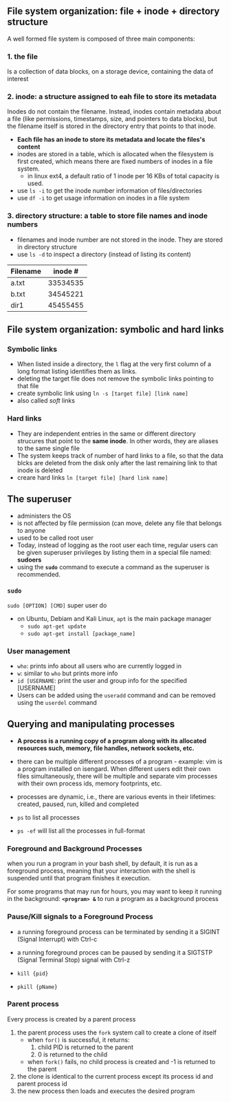 ## File system organization: file + inode + directory structure

A well formed file system is composed of three main components:

### 1. the file

Is a collection of data blocks, on a storage device, containing the data of interest

### 2. **inode**: a structure assigned to eah file to store its metadata

Inodes do not contain the filename. Instead, inodes contain metadata about a file (like permissions, timestamps, size, and pointers to data blocks), but the filename itself is stored in the directory entry that points to that inode.

- **Each file has an inode to store its metadata and locate the files's content**
- inodes are stored in a table, which is allocated when the filesystem is first created, which means there are fixed numbers of inodes in a file system.
  - in linux ext4, a default ratio of 1 inode per 16 KBs of total capacity is used.
- use `ls -i` to get the inode number information of files/directories
- use `df -i` to get usage information on inodes in a file system

### 3. directory structure: a table to store file names and inode numbers

- filenames and inode number are not stored in the inode. They are stored in directory structure
- use `ls -d` to inspect a directory (instead of listing its content)

| Filename | inode #  |
| -------- | -------- |
| a.txt    | 33534535 |
| b.txt    | 34545221 |
| dir1     | 45455455 |

## File system organization: symbolic and hard links

### Symbolic links

- When listed inside a directory, the `l` flag at the very first column of a long
  format listing identifies them as links.
- deleting the target file does not remove the symbolic links pointing to that file
- create symbolic link using `ln -s [target file] [link name]`
- also called <i>soft</i> links

### Hard links

- They are independent entries in the same or different directory strucures that point to the **same inode**. In other words, they are aliases to the same single file
- The system keeps track of number of hard links to a file, so that the data blcks are deleted from the disk only after the last remaining link to that inode is deleted
- creare hard links `ln [target file] [hard link name]`

## The superuser

- administers the OS
- is not affected by file permission (can move, delete any file that belongs to anyone
- used to be called root user
- Today, instead of logging as the root user each time, regular users can be given superuser privileges by listing them in a special file named: **sudoers**
- using the **`sudo`** command to execute a command as the superuser is recommended.

### `sudo`

`sudo [OPTION] [CMD]`
super user do

- on Ubuntu, Debiam and Kali Linux, `apt` is the main package manager
  - `sudo apt-get update`
  - `sudo apt-get install [package_name]`

### User management

- `who`: prints info about all users who are currently logged in
- `w`: similar to `who` but prints more info
- `id [USERNAME`: print the user and group info for the specified [USERNAME]
- Users can be added using the `useradd` command and can be removed using the `userdel` command

## Querying and manipulating processes

- **A process is a running copy of a program along with its allocated resources such, memory, file handles, network sockets, etc.**
- there can be multiple different processes of a program - example: vim is a program installed on isengard. When different users edit their own files simultaneously, there will be multiple and separate vim processes with their own process ids, memory footprints, etc.
- processes are dynamic, i.e., there are various events in their lifetimes: created, paused, run, killed and completed

- `ps` to list all processes
- `ps -ef` will list all the processes in full-format

### Foreground and Background Processes

when you run a program in your bash shell, by default, it is run as a foreground process, meaning that your interaction with the shell is suspended until that program finishes it execution.

For some programs that may run for hours, you may want to keep it running in the background: **`<program> &`** to run a program as a background process

### Pause/Kill signals to a Foreground Process

- a running foreground process can be terminated by sending it a SIGINT (Signal Interrupt) with Ctrl-c
- a running foreground proces can be paused by sending it a SIGTSTP (Signal Terminal Stop) signal with Ctrl-z

- `kill {pid}`
- `pkill {pName}`

### Parent process

Every process is created by a parent process

1. the parent process uses the `fork` system call to create a clone of itself
   - when `for()` is successful, it returns:
     1. child PID is returned to the parent
     2. 0 is returned to the child
   - when `fork()` fails, no child process is created and -1 is returned to the parent
2. the clone is identical to the current process except its process id and parent process id
3. the new process then loads and executes the desired program
